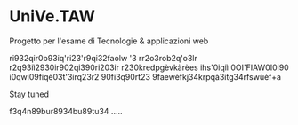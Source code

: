 # UniVe.TAW

Progetto per l'esame di Tecnologie & applicazioni web

ri932qir0b93iq'ri23'r9qi32faolw '3
rr2o3rob2q'o3lr
r2q93iì2930ir902qi390ri203ir
r230kredpgèvkàrèes ihs'0iqiì
0OI'FIAW0I0i90 i0qwi09fiqè03t'3irq23r2
90fi3q90rt23
9faewèfkj34krpqà3itg34rfswùèf+a

Stay tuned

f3q4n89bur8934bu89tu34 .....
